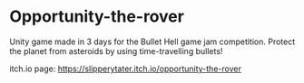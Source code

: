 # Opportunity-the-rover
Unity game made in 3 days for the Bullet Hell game jam competition.
Protect the planet from asteroids by using time-travelling bullets!

itch.io page: https://slipperytater.itch.io/opportunity-the-rover
